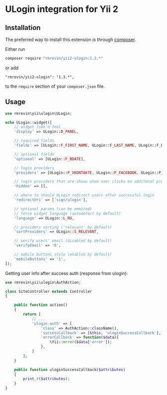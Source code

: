 ULogin integration for Yii 2
============================

Installation
------------

The preferred way to install this extension is through [composer](https://getcomposer.org/).

Either run

```bash
composer require "rmrevin/yii2-ulogin:1.3.*"
```

or add

```
"rmrevin/yii2-ulogin": "1.3.*",
```

to the `require` section of your `composer.json` file.

Usage
-----

```php
use rmrevin\yii\ulogin\ULogin;

echo ULogin::widget([
    // widget look'n'feel
    'display' => ULogin::D_PANEL,

    // required fields
    'fields' => [ULogin::F_FIRST_NAME, ULogin::F_LAST_NAME, ULogin::F_EMAIL, ULogin::F_PHONE, ULogin::F_CITY, ULogin::F_COUNTRY, ULogin::F_PHOTO_BIG],

    // optional fields
    'optional' => [ULogin::F_BDATE],

    // login providers
    'providers' => [ULogin::P_VKONTAKTE, ULogin::P_FACEBOOK, ULogin::P_TWITTER, ULogin::P_GOOGLE],

    // login providers that are shown when user clicks on additonal providers button
    'hidden' => [],

    // where to should ULogin redirect users after successful login
    'redirectUri' => ['sign/ulogin'],

    // optional params (can be ommited)
    // force widget language (autodetect by default)
    'language' => ULogin::L_RU,

    // providers sorting ('relevant' by default)
    'sortProviders' => ULogin::S_RELEVANT,

    // verify users' email (disabled by default)
    'verifyEmail' => '0',

    // mobile buttons style (enabled by default)
    'mobileButtons' => '1',
]);
```

Getting user info after success auth (response from ulogin):
```php
use rmrevin\yii\ulogin\AuthAction;

class SiteController extends Controller
{

    public function action()
    {
        return [
            // ...
            'ulogin-auth' => [
                'class' => AuthAction::className(),
                'successCallback' => [$this, 'uloginSuccessCallback'],
                'errorCallback' => function($data){
                    \Yii::error($data['error']);
                },
            ]
        ];
    }

    public function uloginSuccessCallback($attributes)
    {
        print_r($attributes);
    }
}
```

